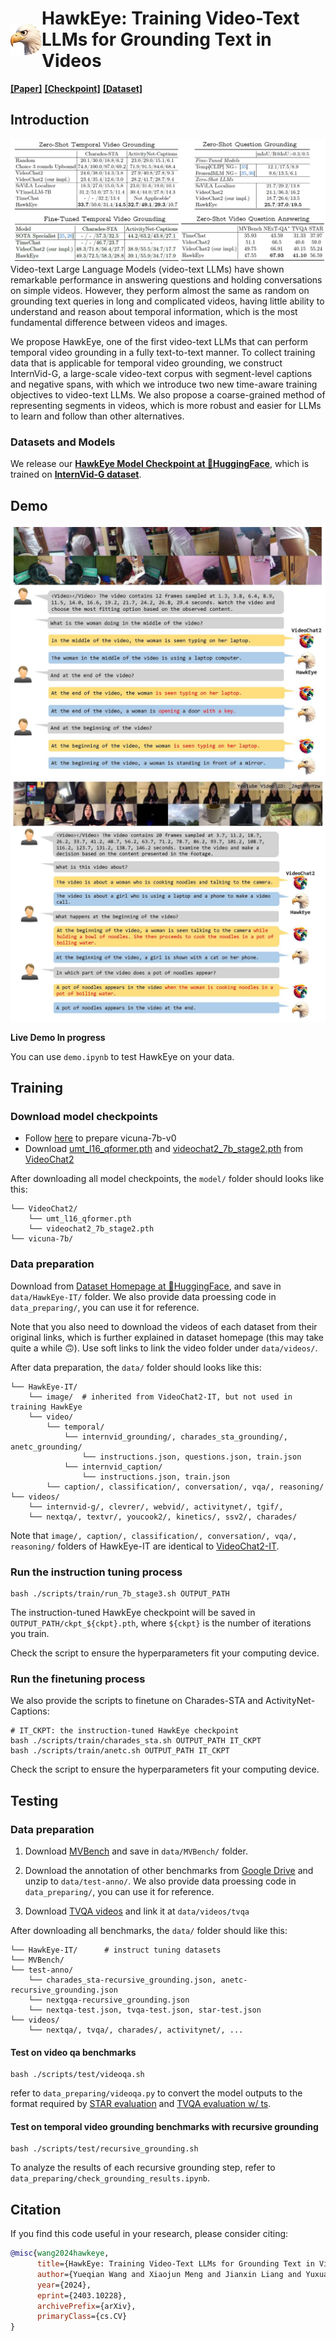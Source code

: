 
# <div style="display: flex; align-items: center;"> <img src="assets/hawk.png" alt="logo" width="50" height="50" style="margin: 0 10;"> <span style="margin: 0 10;">HawkEye: Training Video-Text LLMs for Grounding Text in Videos</span> </div>

[**[Paper]**](https://arxiv.org/abs/2403.10228)
[**[Checkpoint]**](https://huggingface.co/wangyueqian/HawkEye)
[**[Dataset]**](internvid_g/README.md)


## Introduction
![performance](assets/performance.jpg)
Video-text Large Language Models (video-text LLMs) have shown remarkable performance in answering questions and holding conversations on simple videos. 
However, they perform almost the same as random on grounding text queries in long and complicated videos, having little ability to understand and reason about temporal information, which is the most fundamental difference between videos and images. 

We propose HawkEye, one of the first video-text LLMs that can perform temporal video grounding in a fully text-to-text manner. To collect training data that is applicable for temporal video grounding, we construct InternVid-G, a large-scale video-text corpus with segment-level captions and negative spans, with which we introduce two new time-aware training objectives to video-text LLMs. We also propose a coarse-grained method of representing segments in videos, which is more robust and easier for LLMs to learn and follow than other alternatives. 

### Datasets and Models
We release our [**HawkEye Model Checkpoint at 🤗HuggingFace**](https://huggingface.co/wangyueqian/HawkEye), which is trained on [**InternVid-G dataset**](internvid_g/README.md).

## Demo
![example1](assets/example1.jpg)
![example4](assets/example4.jpg)

**Live Demo In progress**

You can use `demo.ipynb` to test HawkEye on your data.

## Training
### Download model checkpoints
- Follow [here](https://github.com/OpenGVLab/Ask-Anything/tree/main/video_chat#running-usage) to prepare vicuna-7b-v0
- Download [umt_l16_qformer.pth](https://pjlab-gvm-data.oss-cn-shanghai.aliyuncs.com/videochat2/umt_l16_qformer.pth) and [videochat2_7b_stage2.pth](https://pjlab-gvm-data.oss-cn-shanghai.aliyuncs.com/videochat2/videochat2_7b_stage2.pth) from [VideoChat2](https://github.com/OpenGVLab/Ask-Anything/tree/main/video_chat2)

After downloading all model checkpoints, the `model/` folder should looks like this:
```
└── VideoChat2/
    └── umt_l16_qformer.pth
    └── videochat2_7b_stage2.pth
└── vicuna-7b/
```

### Data preparation

Download from [Dataset Homepage at 🤗HuggingFace](https://huggingface.co/datasets/wangyueqian/HawkEye-IT), and save in `data/HawkEye-IT/` folder. We also provide data proessing code in `data_preparing/`, you can use it for reference.

Note that you also need to download the videos of each dataset from their original links, which is further explained in dataset homepage (this may take quite a while 🙃). Use soft links to link the video folder under `data/videos/`.

After data preparation, the `data/` folder should looks like this:
```
└── HawkEye-IT/
    └── image/  # inherited from VideoChat2-IT, but not used in training HawkEye
    └── video/
        └── temporal/
            └── internvid_grounding/, charades_sta_grounding/, anetc_grounding/
                └── instructions.json, questions.json, train.json
            └── internvid_caption/
                └── instructions.json, train.json
        └── caption/, classification/, conversation/, vqa/, reasoning/
└── videos/
    └── internvid-g/, clevrer/, webvid/, activitynet/, tgif/,
    └── nextqa/, textvr/, youcook2/, kinetics/, ssv2/, charades/
```
Note that `image/, caption/, classification/, conversation/, vqa/, reasoning/` folders of HawkEye-IT are identical to [VideoChat2-IT](https://huggingface.co/datasets/OpenGVLab/VideoChat2-IT).

### Run the instruction tuning process
```shell
bash ./scripts/train/run_7b_stage3.sh OUTPUT_PATH
```
The instruction-tuned HawkEye checkpoint will be saved in `OUTPUT_PATH/ckpt_${ckpt}.pth`, where `${ckpt}` is the number of iterations you train.

Check the script to ensure the hyperparameters fit your computing device.

### Run the finetuning process
We also provide the scripts to finetune on Charades-STA and ActivityNet-Captions:
```shell
# IT_CKPT: the instruction-tuned HawkEye checkpoint
bash ./scripts/train/charades_sta.sh OUTPUT_PATH IT_CKPT
bash ./scripts/train/anetc.sh OUTPUT_PATH IT_CKPT
```
Check the script to ensure the hyperparameters fit your computing device.

## Testing
### Data preparation
1. Download [MVBench](https://huggingface.co/datasets/OpenGVLab/MVBench) and save in `data/MVBench/` folder.

2. Download the annotation of other benchmarks from [Google Drive](https://drive.google.com/file/d/1WVx_UGAnCmBIp8GgCpvtxHHenpYVur5u/view?usp=sharing) and unzip to `data/test-anno/`. We also provide data proessing code in `data_preparing/`, you can use it for reference.

3. Download [TVQA videos](https://tvqa.cs.unc.edu/) and link it at `data/videos/tvqa`

After downloading all benchmarks, the `data/` folder should like this:
```
└── HawkEye-IT/      # instruct tuning datasets
└── MVBench/
└── test-anno/
    └── charades_sta-recursive_grounding.json, anetc-recursive_grounding.json
    └── nextgqa-recursive_grounding.json
    └── nextqa-test.json, tvqa-test.json, star-test.json
└── videos/
    └── nextqa/, tvqa/, charades/, activitynet/, ...
```

#### Test on video qa benchmarks
```
bash ./scripts/test/videoqa.sh
```
refer to `data_preparing/videoqa.py` to convert the model outputs to the format required by [STAR evaluation](https://eval.ai/web/challenges/challenge-page/1325/overview) and [TVQA evaluation w/ ts](https://codalab.lisn.upsaclay.fr/competitions/6978).

#### Test on temporal video grounding benchmarks with recursive grounding
```
bash ./scripts/test/recursive_grounding.sh
```
To analyze the results of each recursive grounding step, refer to `data_preparing/check_grounding_results.ipynb`.

## Citation
If you find this code useful in your research, please consider citing:
```bibtex
@misc{wang2024hawkeye,
      title={HawkEye: Training Video-Text LLMs for Grounding Text in Videos}, 
      author={Yueqian Wang and Xiaojun Meng and Jianxin Liang and Yuxuan Wang and Qun Liu and Dongyan Zhao},
      year={2024},
      eprint={2403.10228},
      archivePrefix={arXiv},
      primaryClass={cs.CV}
}
```
